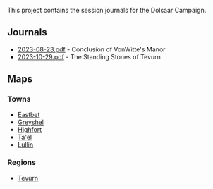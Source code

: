 This project contains the session journals for the Dolsaar Campaign.

## Journals
- [2023-08-23.pdf](2023-08-23.pdf) - Conclusion of VonWitte's Manor
- [2023-10-29.pdf](2023-10-29.pdf) - The Standing Stones of Tevurn

## Maps

### Towns
- [Eastbet](https://inkarnate.com/m/vlodAA-eastbet/)
- [Greyshel](https://inkarnate.com/m/yjxvre-greyshel/)
- [Highfort](https://inkarnate.com/m/x8N8Ny-highfort/)
- [Ta'el](https://inkarnate.com/m/yjQLRr-tael/)
- [Lullin](https://inkarnate.com/m/wDqEZQ-lullin/)

### Regions
- [Tevurn](https://inkarnate.com/m/XoJ8zw-tevurn/)
